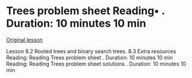 # Trees problem sheet Reading• . Duration: 10 minutes 10 min

[Original lesson](https://www.coursera.org/learn/uol-discrete-mathematics/supplement/N16tq/trees-problem-sheet)

Lesson 8.2 Rooted trees and binary search trees. 8.3 Extra resources Reading: Reading Trees problem sheet . Duration: 10 minutes 10 min Reading: Reading Trees problem sheet solutions . Duration: 10 minutes 10 min

